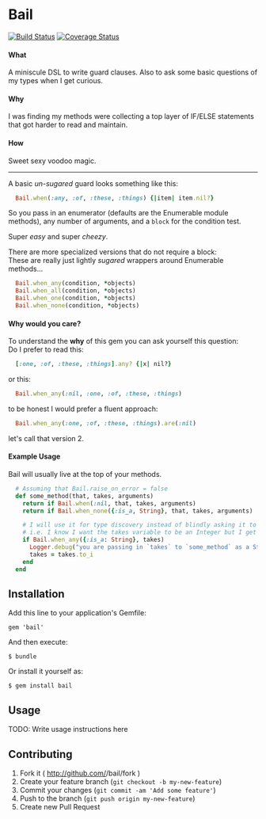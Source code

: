 # Bail

[![Build Status](https://travis-ci.org/bjh/bail.svg?branch=master)](https://travis-ci.org/bjh/bail)
[![Coverage Status](https://coveralls.io/repos/bjh/bail/badge.png?branch=master)](https://coveralls.io/r/bjh/bail?branch=master)
#### What
A miniscule DSL to write guard clauses. Also to ask some basic questions of my types when I get curious.

#### Why
I was finding my methods were collecting a top layer of IF/ELSE statements that got harder to read and maintain.

#### How
Sweet sexy voodoo magic.

***

A basic *un-sugared* guard looks something like this:
```ruby
  Bail.when(:any, :of, :these, :things) {|item| item.nil?}
```

So you pass in an enumerator (defaults are the Enumerable module methods), any number of arguments, and a `block` for the condition test.

Super *easy* and super *cheezy*.

There are more specialized versions that do not require a block:  
These are really just lightly *sugared* wrappers around Enumerable methods...

```ruby
  Bail.when_any(condition, *objects)
  Bail.when_all(condition, *objects)
  Bail.when_one(condition, *objects)
  Bail.when_none(condition, *objects)
```

#### Why would you care?
To understand the **why** of this gem you can ask yourself this question:  
Do I prefer to read this:
```ruby
  [:one, :of, :these, :things].any? {|x| nil?}
```
or this:
```ruby
  Bail.when_any(:nil, :one, :of, :these, :things)
```

to be honest I would prefer a fluent approach:
```ruby
  Bail.when_any(:one, :of, :these, :things).are(:nil)
```

let's call that version 2.


#### Example Usage

Bail will usually live at the top of your methods.

```ruby
  # Assuming that Bail.raise_on_error = false
  def some_method(that, takes, arguments)
    return if Bail.when(:nil, that, takes, arguments)
    return if Bail.when_none({:is_a, String}, that, takes, arguments)

    # I will use it for type discovery instead of blindly asking it to quack
    # i.e. I know I want the takes variable to be an Integer but I get it as a String sometimes...
    if Bail.when_any({:is_a: String}, takes)
      Logger.debug("you are passing in `takes` to `some_method` as a String from somewhere...")
      takes = takes.to_i
    end
  end
```

## Installation

Add this line to your application's Gemfile:

    gem 'bail'

And then execute:

    $ bundle

Or install it yourself as:

    $ gem install bail

## Usage

TODO: Write usage instructions here

## Contributing

1. Fork it ( http://github.com/<my-github-username>/bail/fork )
2. Create your feature branch (`git checkout -b my-new-feature`)
3. Commit your changes (`git commit -am 'Add some feature'`)
4. Push to the branch (`git push origin my-new-feature`)
5. Create new Pull Request
